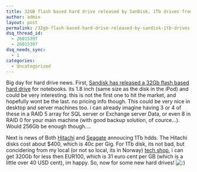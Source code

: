 ```yaml
---
title: 32GB flash based hard drive released by SanDisk, 1Tb drives from Hitachi and Seagate
author: admin
layout: post
permalink: /32gb-flash-based-hard-drive-released-by-sandisk-1tb-drives-from-hitachi-and-seagate/
dsq_thread_id:
  - 26015397
  - 26015397
dsq_needs_sync:
  - 1
categories:
  - Uncategorized
---
```

Big day for hard drive news. First, [Sandisk has released a 32Gb flash based hard drive][1] for notebooks. its 1.8 inch (same size as the disk in the iPod) and could be very interesting. this is not the first one to hit the market, and hopefully wont be the last. no pricing info though. This could be very nice in desktop and server machines too. i can already imagine having 3 or 4 of these in a RAID 5 array for SQL server or Exchange server Data, or even 8&nbsp;in RAID 0 for your main machine (with good backup solution, of cource&#8230;). Would 256Gb be enough though&#8230;.

Next is news of Both [Hitachi][2] and [Seagate][3] annoucing 1Tb hdds. The Hitachi disks cost about $400, which is 40c per Gig. For 1Tb disk, its not bad, but concidering from my local (or not so local, its in Norway) [tech shop][4], i can get&nbsp;320Gb for less then EUR100, which is 31 euro cent per GB (which is a little over 40 USD cent), im happy. So, now for some new hard drives! <img src="http://blog.lotas-smartman.net/wp-includes/images/smilies/icon_smile.gif" alt=":)" class="wp-smiley" />

 [1]: http://arstechnica.com/news.ars/post/20070104-8555.html
 [2]: http://www.engadget.com/2007/01/05/hitachi-breaks-1tb-hard-drive-barrier-with-7k1000/
 [3]: http://www.dailytech.com/article.aspx?newsid=5582
 [4]: http://www.komplett.ie